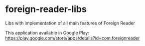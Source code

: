 foreign-reader-libs
===================

Libs with implementation of all main features of Foreign Reader

This application available in Google Play: https://play.google.com/store/apps/details?id=com.foreignreader
